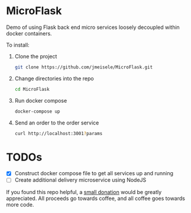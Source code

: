 # MicroFlask
Demo of using Flask back end micro services loosely decoupled within docker containers.

To install:

1. Clone the project
    ```bash
    git clone https://github.com/jmeisele/MicroFlask.git
    ```
2. Change directories into the repo
    ```bash
    cd MicroFlask
    ```
3. Run docker compose
    ```bash
    docker-compose up
    ```
4. Send an order to the order service
    ```bash
    curl http://localhost:3001?params
    ```

# TODOs
- [X] Construct docker compose file to get all services up and running
- [ ] Create additional delivery microservice using NodeJS

If you found this repo helpful, a [small donation](https://www.buymeacoffee.com/VlduzAG) would be greatly appreciated. 
All proceeds go towards coffee, and all coffee goes towards more code.
